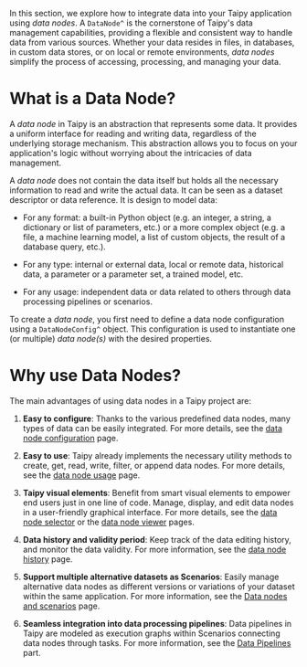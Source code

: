 In this section, we explore how to integrate data into your Taipy application using *data nodes*.
A `DataNode^` is the cornerstone of Taipy's data management capabilities, providing a flexible
and consistent way to handle data from various sources. Whether your data resides in files,
in databases, in custom data stores, or on local or remote environments, *data nodes* simplify
the process of accessing, processing, and managing your data.

# What is a Data Node?
A *data node* in Taipy is an abstraction that represents some data. It provides a uniform
interface for reading and writing data, regardless of the underlying storage mechanism.
This abstraction allows you to focus on your application's logic without worrying about the
intricacies of data management.

A *data node* does not contain the data itself but holds all the necessary information to
read and write the actual data. It can be seen as a dataset descriptor or data reference.
It is design to model data:

- For any format: a built-in Python object (e.g. an integer, a string, a dictionary
    or list of parameters, etc.) or a more complex object (e.g. a file, a machine learning
    model, a list of custom objects, the result of a database query, etc.).

- For any type: internal or external data, local or remote data, historical data, a parameter
    or a parameter set, a trained model, etc.

- For any usage: independent data or data related to others through data processing pipelines
    or scenarios.

To create a *data node*, you first need to define a data node configuration using a
`DataNodeConfig^` object. This configuration is used to instantiate one (or multiple)
*data node(s)* with the desired properties.

# Why use Data Nodes?
The main advantages of using data nodes in a Taipy project are:

1. **Easy to configure**:
    Thanks to the various predefined data nodes, many types of data can be easily integrated.
    For more details, see the [data node configuration](data-node-config.md) page.

2. **Easy to use**:
    Taipy already implements the necessary utility methods to create, get, read, write, filter,
    or append data nodes. For more details, see the [data node usage](data-node-usage.md) page.

3. **Taipy visual elements**:
    Benefit from smart visual elements to empower end users just in one line of code.
    Manage, display, and edit data nodes in a user-friendly graphical interface.
    For more details, see the [data node selector](viselemts/data_node_selector.md) or
    the [data node viewer](viselemts/data_node.md) pages.

4. **Data history and validity period**:
    Keep track of the data editing history, and monitor the data validity.
    For more information, see the [data node history](data-node-history.md) page.

5. **Support multiple alternative datasets as Scenarios**:
    Easily manage alternative data nodes as different versions or variations of your dataset within the same
    application. For more information, see the [Data nodes and scenarios](data-node-and-scenario.md) page.

6. **Seamless integration into data processing pipelines**:
    Data pipelines in Taipy are modeled as execution graphs within Scenarios connecting data nodes
    through tasks. For more information, see the [Data Pipelines](../scenario-mgt/index.md) part.
